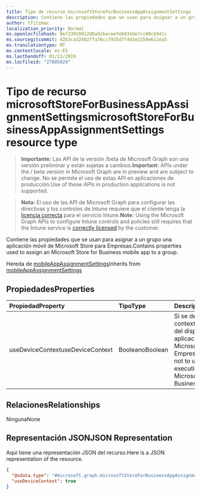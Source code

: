 ```yaml
---
title: Tipo de recurso microsoftStoreForBusinessAppAssignmentSettings
description: Contiene las propiedades que se usan para asignar a un grupo una aplicación móvil de Microsoft Store para Empresas.
author: tfitzmac
localization_priority: Normal
ms.openlocfilehash: 8ef23919912d8a91beceefeb034de7cc09cb941c
ms.sourcegitcommit: d2b3ca32602ffa76cc7925d7f4d1e2258e611ea5
ms.translationtype: MT
ms.contentlocale: es-ES
ms.lasthandoff: 01/11/2019
ms.locfileid: "27805029"
---
```

# <a name="microsoftstoreforbusinessappassignmentsettings-resource-type"></a><span data-ttu-id="084a2-103">Tipo de recurso microsoftStoreForBusinessAppAssignmentSettings</span><span class="sxs-lookup"><span data-stu-id="084a2-103">microsoftStoreForBusinessAppAssignmentSettings resource type</span></span>

> <span data-ttu-id="084a2-104">**Importante:** Las API de la versión /beta de Microsoft Graph son una versión preliminar y están sujetas a cambios.</span><span class="sxs-lookup"><span data-stu-id="084a2-104">**Important:** APIs under the / beta version in Microsoft Graph are in preview and are subject to change.</span></span> <span data-ttu-id="084a2-105">No se permite el uso de estas API en aplicaciones de producción.</span><span class="sxs-lookup"><span data-stu-id="084a2-105">Use of these APIs in production applications is not supported.</span></span>

> <span data-ttu-id="084a2-106">**Nota:** El uso de las API de Microsoft Graph para configurar las directivas y los controles de Intune requiere que el cliente tenga la [licencia correcta](https://go.microsoft.com/fwlink/?linkid=839381) para el servicio Intune.</span><span class="sxs-lookup"><span data-stu-id="084a2-106">**Note:** Using the Microsoft Graph APIs to configure Intune controls and policies still requires that the Intune service is [correctly licensed](https://go.microsoft.com/fwlink/?linkid=839381) by the customer.</span></span>

<span data-ttu-id="084a2-107">Contiene las propiedades que se usan para asignar a un grupo una aplicación móvil de Microsoft Store para Empresas.</span><span class="sxs-lookup"><span data-stu-id="084a2-107">Contains properties used to assign an Microsoft Store for Business mobile app to a group.</span></span>

<span data-ttu-id="084a2-108">Hereda de [mobileAppAssignmentSettings](../resources/intune-apps-mobileappassignmentsettings.md)</span><span class="sxs-lookup"><span data-stu-id="084a2-108">Inherits from [mobileAppAssignmentSettings](../resources/intune-apps-mobileappassignmentsettings.md)</span></span>

## <a name="properties"></a><span data-ttu-id="084a2-109">Propiedades</span><span class="sxs-lookup"><span data-stu-id="084a2-109">Properties</span></span>
|<span data-ttu-id="084a2-110">Propiedad</span><span class="sxs-lookup"><span data-stu-id="084a2-110">Property</span></span>|<span data-ttu-id="084a2-111">Tipo</span><span class="sxs-lookup"><span data-stu-id="084a2-111">Type</span></span>|<span data-ttu-id="084a2-112">Descripción</span><span class="sxs-lookup"><span data-stu-id="084a2-112">Description</span></span>|
|:---|:---|:---|
|<span data-ttu-id="084a2-113">useDeviceContext</span><span class="sxs-lookup"><span data-stu-id="084a2-113">useDeviceContext</span></span>|<span data-ttu-id="084a2-114">Booleano</span><span class="sxs-lookup"><span data-stu-id="084a2-114">Boolean</span></span>|<span data-ttu-id="084a2-115">Si se debe usar o no el contexto de ejecución del dispositivo para la aplicación móvil de Microsoft Store para Empresas.</span><span class="sxs-lookup"><span data-stu-id="084a2-115">Whether or not to use device execution context for Microsoft Store for Business mobile app.</span></span>|

## <a name="relationships"></a><span data-ttu-id="084a2-116">Relaciones</span><span class="sxs-lookup"><span data-stu-id="084a2-116">Relationships</span></span>
<span data-ttu-id="084a2-117">Ninguna</span><span class="sxs-lookup"><span data-stu-id="084a2-117">None</span></span>
## <a name="json-representation"></a><span data-ttu-id="084a2-118">Representación JSON</span><span class="sxs-lookup"><span data-stu-id="084a2-118">JSON Representation</span></span>
<span data-ttu-id="084a2-119">Aquí tiene una representación JSON del recurso.</span><span class="sxs-lookup"><span data-stu-id="084a2-119">Here is a JSON representation of the resource.</span></span>
<!-- {
  "blockType": "resource",
  "@odata.type": "microsoft.graph.microsoftStoreForBusinessAppAssignmentSettings"
}
-->
``` json
{
  "@odata.type": "#microsoft.graph.microsoftStoreForBusinessAppAssignmentSettings",
  "useDeviceContext": true
}
```





